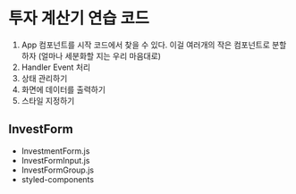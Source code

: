# 투자 계산기 연습 코드

1. App 컴포넌트를 시작 코드에서 찾을 수 있다. 이걸 여러개의 작은 컴포넌트로 분할하자 (얼마나 세분화할 지는 우리 마음대로)
2. Handler Event 처리
3. 상태 관리하기
4. 화면에 데이터를 출력하기
5. 스타일 지정하기

## InvestForm

- InvestmentForm.js
- InvestFormInput.js
- InvestFormGroup.js
- styled-components
